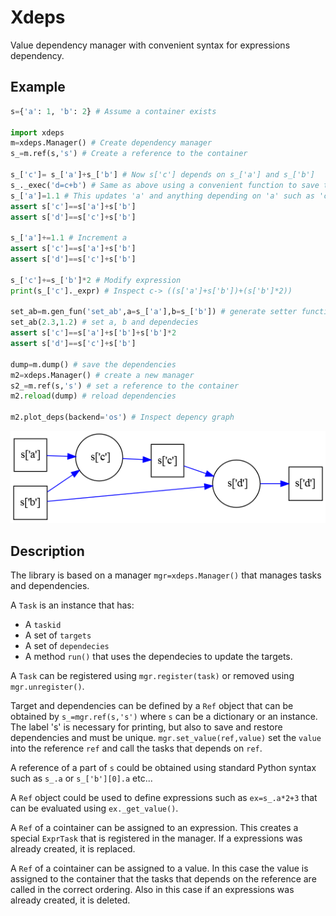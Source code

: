 # Xdeps

Value dependency manager with convenient syntax for expressions dependency.

## Example


```python
s={'a': 1, 'b': 2} # Assume a container exists

import xdeps
m=xdeps.Manager() # Create dependency manager
s_=m.ref(s,'s') # Create a reference to the container

s_['c']= s_['a']+s_['b'] # Now s['c'] depends on s_['a'] and s_['b']
s_._exec('d=c+b') # Same as above using a convenient function to save typing
s_['a']=1.1 # This updates 'a' and anything depending on 'a' such as 'c' and 'd'
assert s['c']==s['a']+s['b']
assert s['d']==s['c']+s['b']

s_['a']+=1.1 # Increment a
assert s['c']==s['a']+s['b']
assert s['d']==s['c']+s['b']

s_['c']+=s_['b']*2 # Modify expression
print(s_['c']._expr) # Inspect c-> ((s['a']+s['b'])+(s['b']*2))

set_ab=m.gen_fun('set_ab',a=s_['a'],b=s_['b']) # generate setter function
set_ab(2.3,1.2) # set a, b and dependecies
assert s['c']==s['a']+s['b']+s['b']*2
assert s['d']==s['c']+s['b']

dump=m.dump() # save the dependencies
m2=xdeps.Manager() # create a new manager
s2_=m.ref(s,'s') # set a reference to the container
m2.reload(dump) # reload dependencies

m2.plot_deps(backend='os') # Inspect depency graph
```

![Example](doc/example.png)

## Description

The library is based on a manager `mgr=xdeps.Manager()` that manages tasks and dependencies.

A `Task` is an instance that has:
- A `taskid`
- A set of `targets`
- A set of `dependecies`
- A method `run()` that uses the dependecies to update the targets.

A `Task` can be registered using `mgr.register(task)` or removed using `mgr.unregister()`.


Target and dependencies can be defined by a `Ref` object that can be obtained by `s_=mgr.ref(s,'s')` where `s` can be a dictionary or an instance. The label 's' is necessary for printing, but also to save and restore dependencies and must be unique.  `mgr.set_value(ref,value)` set the `value` into the reference `ref` and call the tasks that depends on `ref`.

A reference of a part of `s` could be obtained using standard Python syntax such as `s_.a` or `s_['b'][0].a` etc...

A `Ref` object could be used to define expressions such as `ex=s_.a*2+3` that can be evaluated using `ex._get_value()`.

A `Ref` of a cointainer can be assigned to an expression. This creates a special `ExprTask` that is registered in the manager. If a expressions was already created, it is replaced.

A `Ref` of a cointainer can be assigned to a value. In this case the value is assigned to the container that the tasks that depends on the reference are called in the correct ordering. Also in this case if an expressions was already created, it is deleted.



















